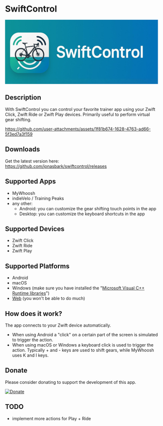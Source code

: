 # SwiftControl

<img src="logo.jpg" alt="SwiftControl Logo"/>

## Description

With SwiftControl you can control your favorite trainer app using your Zwift Click, Zwift Ride or Zwift Play devices. Primarily useful to perform virtual gear shifting.


https://github.com/user-attachments/assets/1f81b674-1628-4763-ad66-5f3ed7a3f159




## Downloads
Get the latest version here: https://github.com/jonasbark/swiftcontrol/releases

## Supported Apps
- MyWhoosh
- indieVelo / Training Peaks
- any other: 
  - Android: you can customize the gear shifting touch points in the app
  - Desktop: you can customize the keyboard shortcuts in the app

## Supported Devices
- Zwift Click
- Zwift Ride
- Zwift Play

## Supported Platforms
- Android
- macOS
- Windows (make sure you have installed the "[Microsoft Visual C++ Runtime libraries](https://learn.microsoft.com/en-us/cpp/windows/latest-supported-vc-redist?view=msvc-170)")
- [Web](https://jonasbark.github.io/swiftcontrol/) (you won't be able to do much)

## How does it work?
The app connects to your Zwift device automatically. 

- When using Android a "click" on a certain part of the screen is simulated to trigger the action.
- When using macOS or Windows a keyboard click is used to trigger the action. Typically + and - keys are used to shift gears, while MyWhoosh uses K and I keys.

## Donate
Please consider donating to support the development of this app. 

[![Donate](https://img.shields.io/badge/Donate-PayPal-green.svg)](https://paypal.me/boni)

## TODO
- implement more actions for Play + Ride
